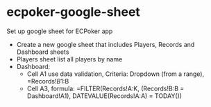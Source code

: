 # ecpoker-google-sheet
Set up google sheet for ECPoker app

- Create a new google sheet that includes Players, Records and Dashboard sheets
- Players sheet list all players by name
- Dashboard:
  - Cell A1 use data validation,  Criteria: Dropdown (from a range), =Records!$B1:$B
  - Cell A3, formula: =FILTER(Records!A:K, (Records!B:B = Dashboard!A1), DATEVALUE(Records!A:A) = TODAY())
